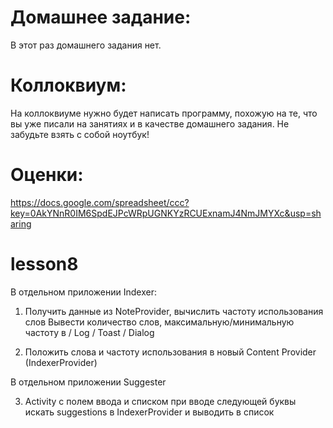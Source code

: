 Домашнее задание:
=======
В этот раз домашнего задания нет.

Коллоквиум:
=======
На коллоквиуме нужно будет написать программу, похожую на те, что вы уже писали на занятиях и в качестве домашнего задания. Не забудьте взять с собой ноутбук!

Оценки:
=======
https://docs.google.com/spreadsheet/ccc?key=0AkYNnR0IM6SpdEJPcWRpUGNKYzRCUExnamJ4NmJMYXc&usp=sharing


lesson8
=======

В отдельном приложении Indexer:

1) Получить данные из NoteProvider, вычислить частоту использования слов
  Вывести количество слов, максимальную/минимальную частоту в  / Log / Toast / Dialog

2) Положить слова и частоту использования в новый Content Provider (IndexerProvider)

В отдельном приложении Suggester

3) Activity с полем ввода и списком при вводе следующей буквы искать suggestions в IndexerProvider и выводить в список
